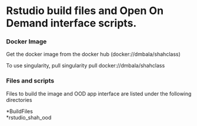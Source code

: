 # Rstudio build files and Open On Demand interface scripts. 

### Docker Image
Get the docker image from the docker hub (docker://dmbala/shahclass)

To use singularity, pull 
    singularity pull docker://dmbala/shahclass  

### Files and scripts
Files to build the image and OOD app interface are listed under the following directories

*BuildFiles		
*rstudio_shah_ood

